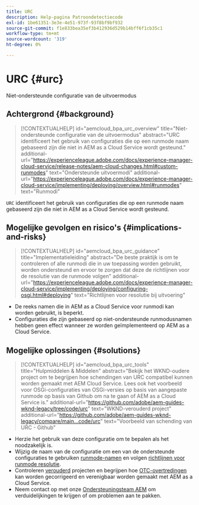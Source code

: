 ```yaml
---
title: URC
description: Help-pagina Patroondetectiecode
exl-id: 1be61351-3e3e-4e51-973f-93f8bf9bf932
source-git-commit: f1e833bea35ef3b412936d529b14bff6f1cb35c1
workflow-type: tm+mt
source-wordcount: '319'
ht-degree: 0%

---
```


# URC {#urc}

Niet-ondersteunde configuratie van de uitvoermodus

## Achtergrond {#background}

>[!CONTEXTUALHELP]
>id="aemcloud_bpa_urc_overview"
>title="Niet-ondersteunde configuratie van de uitvoermodus"
>abstract="URC identificeert het gebruik van configuraties die op een runmode naam gebaseerd zijn die niet in AEM as a Cloud Service wordt gesteund."
>additional-url="https://experienceleague.adobe.com/docs/experience-manager-cloud-service/release-notes/aem-cloud-changes.html#custom-runmodes" text="Ondersteunde uitvoermodi"
>additional-url="https://experienceleague.adobe.com/docs/experience-manager-cloud-service/implementing/deploying/overview.html#runmodes" text="Runmodi"

`URC` identificeert het gebruik van configuraties die op een runmode naam gebaseerd zijn die niet in AEM as a Cloud Service wordt gesteund.

## Mogelijke gevolgen en risico&#39;s {#implications-and-risks}

>[!CONTEXTUALHELP]
>id="aemcloud_bpa_urc_guidance"
>title="Implementatieleiding"
>abstract="De beste praktijk is om te controleren of alle runmodi die in uw toepassing worden gebruikt, worden ondersteund en ervoor te zorgen dat deze de richtlijnen voor de resolutie van de runmode volgen"
>additional-url="https://experienceleague.adobe.com/docs/experience-manager-cloud-service/implementing/deploying/configuring-osgi.html#deploying" text="Richtlijnen voor resolutie bij uitvoering"

* De reeks namen die in AEM as a Cloud Service voor runmodi kan worden gebruikt, is beperkt.
* Configuraties die zijn gebaseerd op niet-ondersteunde runmodusnamen hebben geen effect wanneer ze worden geïmplementeerd op AEM as a Cloud Service.

## Mogelijke oplossingen {#solutions}

>[!CONTEXTUALHELP]
>id="aemcloud_bpa_urc_tools"
>title="Hulpmiddelen &amp; Middelen"
>abstract="Bekijk het WKND-oudere project om te begrijpen hoe schendingen van URC compatibel kunnen worden gemaakt met AEM Cloud Service. Lees ook het voorbeeld voor OSGi-configuraties van OSGi-versies op basis van aangepaste runmode op basis van Github om na te gaan of AEM as a Cloud Service is."
>additional-url="https://github.com/adobe/aem-guides-wknd-legacy/tree/code/urc" text="WKND-verouderd project"
>additional-url="https://github.com/adobe/aem-guides-wknd-legacy/compare/main...code/urc" text="Voorbeeld van schending van URC - Github"

* Herzie het gebruik van deze configuratie om te bepalen als het noodzakelijk is.
* Wijzig de naam van de configuratie om een van de ondersteunde configuraties te gebruiken [runmode-namen](https://experienceleague.adobe.com/docs/experience-manager-cloud-service/release-notes/aem-cloud-changes.html#custom-runmodes) en volgen [richtlijnen voor runmode resolutie](https://experienceleague.adobe.com/docs/experience-manager-cloud-service/implementing/deploying/configuring-osgi.html#runmode-resolution).
* Controleren [verouderd](https://github.com/adobe/aem-guides-wknd-legacy/tree/code/urc) projecten en begrijpen hoe [OTC-overtredingen](https://github.com/adobe/aem-guides-wknd-legacy/compare/main...code/urc) kan worden gecorrigeerd en verenigbaar worden gemaakt met AEM as a Cloud Service.
* Neem contact op met onze [Ondersteuningsteam AEM](https://helpx.adobe.com/enterprise/using/support-for-experience-cloud.html) om verduidelijkingen te krijgen of om problemen aan te pakken.
